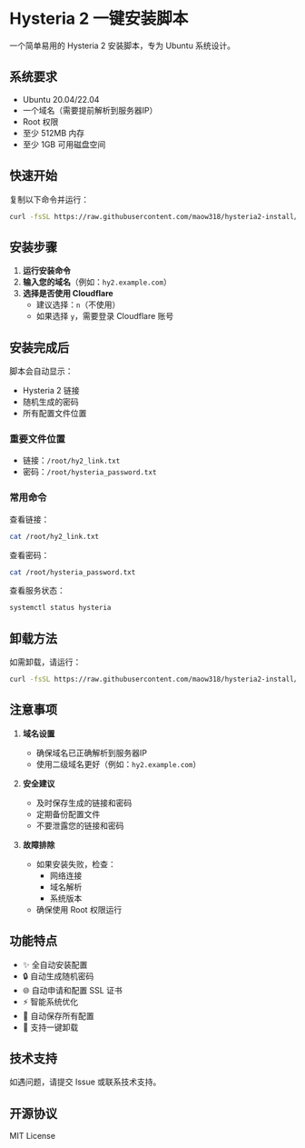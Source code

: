 # Hysteria 2 一键安装脚本

一个简单易用的 Hysteria 2 安装脚本，专为 Ubuntu 系统设计。

## 系统要求

- Ubuntu 20.04/22.04
- 一个域名（需要提前解析到服务器IP）
- Root 权限
- 至少 512MB 内存
- 至少 1GB 可用磁盘空间

## 快速开始

复制以下命令并运行：

```bash
curl -fsSL https://raw.githubusercontent.com/maow318/hysteria2-install/main/install.sh -o install.sh && sudo bash install.sh
```

## 安装步骤

1. **运行安装命令**
2. **输入您的域名**（例如：`hy2.example.com`）
3. **选择是否使用 Cloudflare**
   - 建议选择：`n`（不使用）
   - 如果选择 `y`，需要登录 Cloudflare 账号

## 安装完成后

脚本会自动显示：
- Hysteria 2 链接
- 随机生成的密码
- 所有配置文件位置

### 重要文件位置

- 链接：`/root/hy2_link.txt`
- 密码：`/root/hysteria_password.txt`

### 常用命令

查看链接：
```bash
cat /root/hy2_link.txt
```

查看密码：
```bash
cat /root/hysteria_password.txt
```

查看服务状态：
```bash
systemctl status hysteria
```

## 卸载方法

如需卸载，请运行：

```bash
curl -fsSL https://raw.githubusercontent.com/maow318/hysteria2-install/main/uninstall.sh -o uninstall.sh && sudo bash uninstall.sh
```

## 注意事项

1. **域名设置**
   - 确保域名已正确解析到服务器IP
   - 使用二级域名更好（例如：`hy2.example.com`）

2. **安全建议**
   - 及时保存生成的链接和密码
   - 定期备份配置文件
   - 不要泄露您的链接和密码

3. **故障排除**
   - 如果安装失败，检查：
     - 网络连接
     - 域名解析
     - 系统版本
   - 确保使用 Root 权限运行

## 功能特点

- ✨ 全自动安装配置
- 🔒 自动生成随机密码
- 🌐 自动申请和配置 SSL 证书
- ⚡ 智能系统优化
- 📝 自动保存所有配置
- 🔄 支持一键卸载

## 技术支持

如遇问题，请提交 Issue 或联系技术支持。

## 开源协议

MIT License
